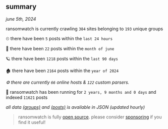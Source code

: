 
## summary
_june 5th, 2024_

ransomwatch is currently crawling `384` sites belonging to `193` unique groups

⏲ there have been `5` posts within the `last 24 hours`

🦈 there have been `22` posts within the `month of june`

🪐 there have been `1218` posts within the `last 90 days`

🏚 there have been `2164` posts within the `year of 2024`

_⚙️ there are currently `66` online hosts & `122` custom parsers._

🦕 ransomwatch has been running for `2 years, 9 months and 0 days` and indexed `11621` posts

_all data  [(groups)](http://ransomwhat.telemetry.ltd/groups) and [(posts)](http://ransomwhat.telemetry.ltd/posts) is available in JSON (updated hourly)_

> ransomwatch is fully [open source](https://github.com/joshhighet/ransomwatch#ransomwatch--). please consider [sponsoring](https://github.com/sponsors/joshhighet) if you find it useful!
